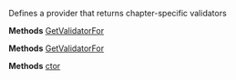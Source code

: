 Defines a provider that returns chapter-specific validators

**Methods**
[GetValidatorFor](Bifrost.Validation.IChapterValidatorProvider.GetValidatorFor)


**Methods**
[GetValidatorFor](Bifrost.Validation.IChapterValidatorProvider.GetValidatorFor)


**Methods**
[ctor](Bifrost.Validation.ChapterValidatorProvider.ctor)
